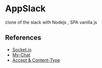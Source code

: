 # **AppSlack**

clone of the slack with Nodejs , SPA vanilla js



## **References**

- [Socket.io](https://www.fusioncharts.com/blog/visualize-real-time-data-socket-io-charts/)
- [My-Chat](https://github.com/MaurickThom/Node.js/blob/master/socketio/server/index.js)
- [Accept & Content-Type](https://webmasters.stackexchange.com/questions/31212/difference-between-the-accept-and-content-type-http-headers)
